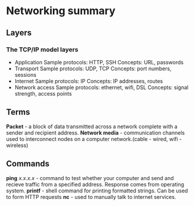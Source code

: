 # Networking summary

## Layers

### The TCP/IP model layers

* Application
  Sample protocols: HTTP, SSH
  Concepts: URL, passwords
* Transport
  Sample protocols: UDP, TCP
  Concepts: port numbers, sessions
* Internet
  Sample protocols: IP
  Concepts: IP addresses, routes
* Network access
  Sample protocols: ethernet, wifi, DSL
  Concepts: signal strength, access points



## Terms
**Packet** - a block of data transmitted across a network complete with a sender and recipient address.
**Network media** -  communication channels used to interconnect nodes on a computer network.(cable - wired, wifi - wireless)


## Commands
**ping** *x.x.x.x* - command to test whether your computer and send and recieve traffic from a specified address. Response comes from operating system.
**printf** - shell command for printing formatted strings. Can be used to form HTTP requests
**nc** - used to manually talk to internet services.

